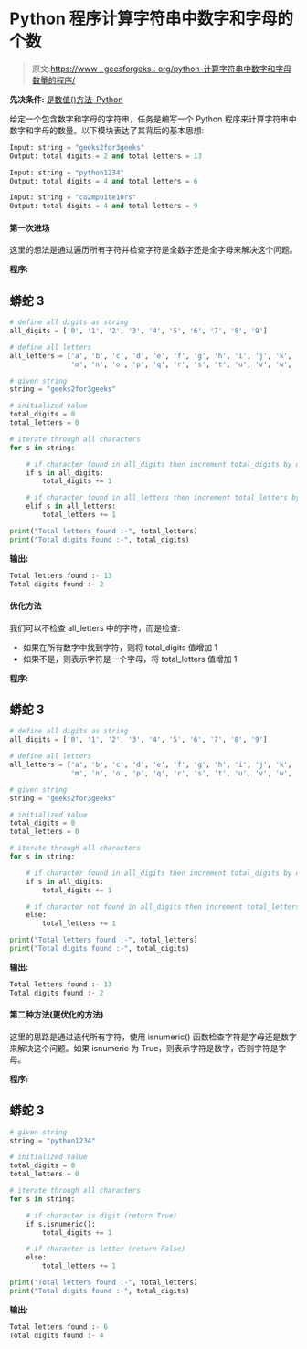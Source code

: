 # Python 程序计算字符串中数字和字母的个数

> 原文:[https://www . geesforgeks . org/python-计算字符串中数字和字母数量的程序/](https://www.geeksforgeeks.org/python-program-to-calculate-the-number-of-digits-and-letters-in-a-string/)

**先决条件:** [是数值()方法–Python](https://www.geeksforgeeks.org/python-string-isnumeric-application/)

给定一个包含数字和字母的字符串，任务是编写一个 Python 程序来计算字符串中数字和字母的数量。以下模块表达了其背后的基本思想:

```py
Input: string = "geeks2for3geeks"
Output: total digits = 2 and total letters = 13

Input: string = "python1234"
Output: total digits = 4 and total letters = 6

Input: string = "co2mpu1te10rs"
Output: total digits = 4 and total letters = 9
```

#### **第一次进场**

这里的想法是通过遍历所有字符并检查字符是全数字还是全字母来解决这个问题。

**程序:**

## 蟒蛇 3

```py
# define all digits as string
all_digits = ['0', '1', '2', '3', '4', '5', '6', '7', '8', '9']

# define all letters
all_letters = ['a', 'b', 'c', 'd', 'e', 'f', 'g', 'h', 'i', 'j', 'k', 'l',
               'm', 'n', 'o', 'p', 'q', 'r', 's', 't', 'u', 'v', 'w', 'x', 'y', 'z']

# given string
string = "geeks2for3geeks"

# initialized value
total_digits = 0
total_letters = 0

# iterate through all characters
for s in string:

    # if character found in all_digits then increment total_digits by one
    if s in all_digits:
        total_digits += 1

    # if character found in all_letters then increment total_letters by one
    elif s in all_letters:
        total_letters += 1

print("Total letters found :-", total_letters)
print("Total digits found :-", total_digits)
```

**输出:**

```py
Total letters found :- 13
Total digits found :- 2
```

#### **优化方法**

我们可以不检查 all_letters 中的字符，而是检查:

*   如果在所有数字中找到字符，则将 total_digits 值增加 1
*   如果不是，则表示字符是一个字母，将 total_letters 值增加 1

**程序:**

## 蟒蛇 3

```py
# define all digits as string
all_digits = ['0', '1', '2', '3', '4', '5', '6', '7', '8', '9']

# define all letters
all_letters = ['a', 'b', 'c', 'd', 'e', 'f', 'g', 'h', 'i', 'j', 'k', 'l',
               'm', 'n', 'o', 'p', 'q', 'r', 's', 't', 'u', 'v', 'w', 'x', 'y', 'z']

# given string
string = "geeks2for3geeks"

# initialized value
total_digits = 0
total_letters = 0

# iterate through all characters
for s in string:

    # if character found in all_digits then increment total_digits by one
    if s in all_digits:
        total_digits += 1

    # if character not found in all_digits then increment total_letters by one
    else:
        total_letters += 1

print("Total letters found :-", total_letters)
print("Total digits found :-", total_digits)
```

**输出:**

```py
Total letters found :- 13
Total digits found :- 2
```

#### **第二种方法(更优化的方法)**

这里的思路是通过迭代所有字符，使用 isnumeric() 函数检查字符是字母还是数字来解决这个问题。如果 isnumeric 为 True，则表示字符是数字，否则字符是字母。

**程序:**

## 蟒蛇 3

```py
# given string
string = "python1234"

# initialized value
total_digits = 0
total_letters = 0

# iterate through all characters
for s in string:

    # if character is digit (return True)
    if s.isnumeric():
        total_digits += 1

    # if character is letter (return False)
    else:
        total_letters += 1

print("Total letters found :-", total_letters)
print("Total digits found :-", total_digits)
```

**输出:**

```py
Total letters found :- 6
Total digits found :- 4
```